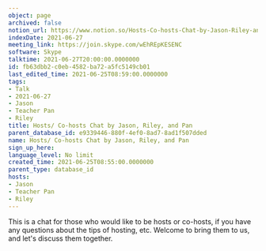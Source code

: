 ```yaml
---
object: page
archived: false
notion_url: https://www.notion.so/Hosts-Co-hosts-Chat-by-Jason-Riley-and-Pan-fb63dbb2c0eb4582ba72a5fc5149cb01
indexDate: 2021-06-27
meeting_link: https://join.skype.com/wEhREpKESENC
software: Skype
talktime: 2021-06-27T20:00:00.0000000
id: fb63dbb2-c0eb-4582-ba72-a5fc5149cb01
last_edited_time: 2021-06-25T08:59:00.0000000
tags:
- Talk
- 2021-06-27
- Jason
- Teacher Pan
- Riley
title: Hosts/ Co-hosts Chat by Jason, Riley, and Pan
parent_database_id: e9339446-880f-4ef0-8ad7-8ad1f507dded
name: Hosts/ Co-hosts Chat by Jason, Riley, and Pan
sign_up_here: 
language_level: No limit
created_time: 2021-06-25T08:55:00.0000000
parent_type: database_id
hosts:
- Jason
- Teacher Pan
- Riley
---
```


This is a chat for those who would like to be hosts or co-hosts, if you have any questions about the tips of hosting, etc. Welcome to bring them to us, and let's discuss them together.

